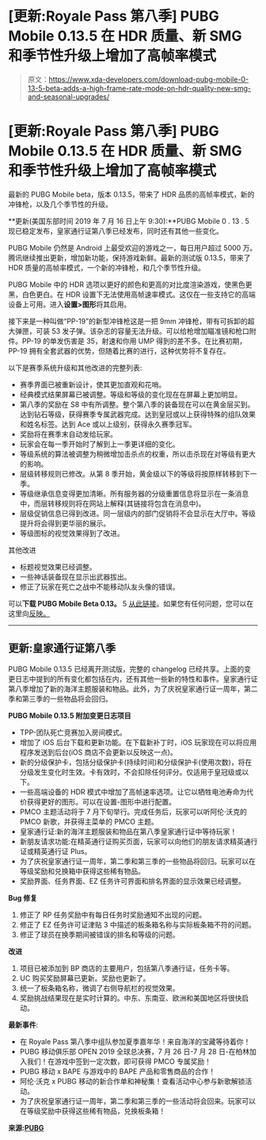 # [更新:Royale Pass 第八季] PUBG Mobile 0.13.5 在 HDR 质量、新 SMG 和季节性升级上增加了高帧率模式

> 原文：<https://www.xda-developers.com/download-pubg-mobile-0-13-5-beta-adds-a-high-frame-rate-mode-on-hdr-quality-new-smg-and-seasonal-upgrades/>

# [更新:Royale Pass 第八季] PUBG Mobile 0.13.5 在 HDR 质量、新 SMG 和季节性升级上增加了高帧率模式

最新的 PUBG Mobile beta，版本 0.13.5，带来了 HDR 品质的高帧率模式，新的冲锋枪，以及几个季节性的升级。

**更新(美国东部时间 2019 年 7 月 16 日上午 9:30):**PUBG Mobile 0 . 13 . 5 现已稳定发布，皇家通行证第八季已经发布，同时还有其他一些变化。

PUBG Mobile 仍然是 Android 上最受欢迎的游戏之一，每日用户超过 5000 万。腾讯继续推出更新，增加新功能，保持游戏新鲜。最新的测试版 0.13.5，带来了 HDR 质量的高帧率模式，一个新的冲锋枪，和几个季节性升级。

PUBG Mobile 中的 HDR 选项以更好的颜色和更高的对比度渲染游戏，使黑色更黑，白色更白。在 HDR 设置下无法使用高帧速率模式。这仅在一些支持它的高端设备上可用。进入**设置>图形**将其启用。

接下来是一种叫做“PP-19”的新型冲锋枪这是一把 9mm 冲锋枪，带有可拆卸的超大弹匣，可装 53 发子弹。该杂志的容量无法升级。可以给枪增加瞄准镜和枪口附件。PP-19 的单发伤害是 35，射速和你用 UMP 得到的差不多。在比赛初期，PP-19 拥有全套武器的优势，但随着比赛的进行，这种优势将不复存在。

以下是赛季系统升级和其他改进的完整列表:

*   赛季界面已被重新设计，使其更加直观和花哨。
*   经典模式结果屏幕已被调整。等级和等级的变化现在在屏幕上更加明显。
*   第八季的奖励在 S8 中有所调整。整个第八季的装备现在可以在黄金层买到。达到钻石等级，获得赛季专属武器完成。达到皇冠或以上获得特殊的组队效果和姓名标签。达到 Ace 或以上级别，获得永久赛季冠军。
*   奖励将在赛季末自动发给玩家。
*   玩家会在每一季开始时了解到上一季更详细的变化。
*   等级系统的算法被调整为稍微增加击杀点的权重，所以击杀现在对等级有更大的影响。
*   层级转移规则已修改。从第 8 季开始，黄金级以下的等级将按原样转移到下一季。
*   等级继承信息变得更加清晰。所有服务器的分级重置信息将显示在一条消息中，而层转移规则将在网站上解释(其链接将包含在消息中)。
*   层级促销信息已得到改进。同一层级内的部门促销将不会显示在大厅中。等级提升将会得到更华丽的展示。
*   等级图标的视觉效果得到了改进。

其他改进

*   标题视觉效果已经调整。
*   一些神话装备现在显示出武器拔出。
*   修正了玩家在死亡之战中不能移动队友头像的错误。

可以**下载 PUBG Mobile Beta 0.13。** 5 [从此链接](https://filecdn.igamecj.com/fclient/download.html)。如果您有任何问题，您可以在这里向[反映。](https://e.gamer.qq.com/m/version/task/5743/task-wj)

* * *

## 更新:皇家通行证第八季

PUBG Mobile 0.13.5 已经离开测试版，完整的 changelog 已经共享。上面的变更日志中提到的所有变化都包括在内，还有其他一些新的特性和事件。皇家通行证第八季增加了新的海洋主题服装和物品。此外，为了庆祝皇家通行证一周年，第二季和第三季的一些物品将会回归。

**PUBG Mobile 0.13.5 附加变更日志项目**

*   TPP-团队死亡竞赛加入房间模式。
*   增加了 iOS 后台下载和更新功能。在下载新补丁时，iOS 玩家现在可以将应用程序发送到后台(iOS 商店不会更新以反映这一点)。
*   新的分级保护卡，包括分级保护卡(持续时间)和分级保护卡(使用次数)，将在分级发生变化时生效。卡有效时，不会扣除任何评分。仅适用于皇冠级或以下。
*   一些高端设备的 HDR 模式中增加了高帧速率选项。让它以牺牲电池寿命为代价获得更好的图形。可以在设置-图形中进行配置。
*   PMCO 主题活动将于 7 月下旬举行。完成任务后，玩家可以听阿伦·沃克的 PMCO 新歌，并获得主菜单的 PMCO 主题。
*   皇家通行证:新的海洋主题服装和物品在第八季皇家通行证中等待玩家！
*   新朋友请求功能:在精英通行证购买页面，玩家可以向他们的朋友请求精英通行证或精英通行证 Plus。
*   为了庆祝皇家通行证一周年，第二季和第三季的一些物品将回归。玩家可以在等级奖励和兑换箱中获得这些稀有物品。
*   奖励界面、任务界面、EZ 任务许可界面和排名界面的显示效果已经调整。

**Bug 修复**

1.  修正了 RP 任务奖励中有每日任务时奖励通知不出现的问题。
2.  修正了 EZ 任务许可证津贴 3 中描述的板条箱名称与实际板条箱不符的问题。
3.  修正了球员在换季期间被错误的排名和等级的问题。

**改进**

1.  项目已被添加到 BP 商店的主要用户，包括第八季通行证，任务卡等。
2.  UC 购买奖励屏幕已更新。奖励也更新了。
3.  统一了板条箱名称，微调了右侧导航栏的视觉效果。
4.  奖励挑战结果现在是实时计算的。中东、东南亚、欧洲和美国地区将很快启动。

**最新事件**:

*   在 Royale Pass 第八季中组队参加夏季嘉年华！来自海洋的宝藏等待着你！
*   PUBG 移动俱乐部 OPEN 2019 全球总决赛，7 月 26 日-7 月 28 日-在柏林加入我们！在游戏中签到一定次数，即可获得 PMCO 专属奖励！
*   PUBG 移动 x BAPE 与游戏中的 BAPE 产品和零售商品的合作！
*   阿伦·沃克 x PUBG 移动的新合作单和神秘集！查看活动中心参与新歌解锁活动。
*   为了庆祝皇家通行证一周年，第二季和第三季的一些活动将会回来。玩家可以在等级奖励中获得这些稀有物品，兑换板条箱！

**来源:[PUBG](https://www.pubgmobile.com/en-US/news_detail/webplat/info/news_version3/35372/35373/35374/35386/35387/m20497/201907/819862.shtml)**